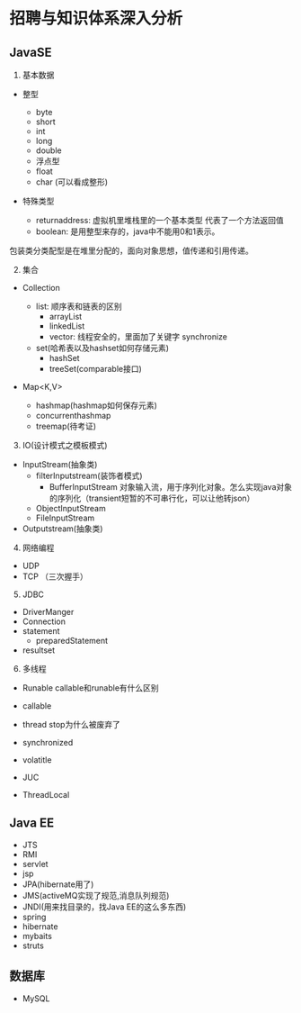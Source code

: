 # 招聘与知识体系深入分析

## JavaSE
1. 基本数据

+ 整型
  + byte
  + short
  + int
  + long
  + double
  + 浮点型
  + float
  + char (可以看成整形)

+ 特殊类型
  + returnaddress: 虚拟机里堆栈里的一个基本类型 代表了一个方法返回值
  + boolean: 是用整型来存的，java中不能用0和1表示。

包装类分类配型是在堆里分配的，面向对象思想，值传递和引用传递。

2. 集合

+ Collection
  + list: 顺序表和链表的区别
    + arrayList
    + linkedList
    + vector: 线程安全的，里面加了关键字 synchronize
  + set(哈希表以及hashset如何存储元素)
    + hashSet
    + treeSet(comparable接口)

+ Map<K,V>
  + hashmap(hashmap如何保存元素)
  + concurrenthashmap
  + treemap(待考证)
  
3. IO(设计模式之模板模式)
+ InputStream(抽象类)
  + filterInputstream(装饰者模式)
    + BufferInputStream
    对象输入流，用于序列化对象。怎么实现java对象的序列化（transient短暂的不可串行化，可以让他转json）
  + ObjectInputStream
  + FileInputStream
+ Outputstream(抽象类)

4. 网络编程
+ UDP
+ TCP （三次握手）

5. JDBC
+ DriverManger
+ Connection
+ statement
  + preparedStatement
+ resultset

6. 多线程
+ Runable
callable和runable有什么区别

+ callable
+ thread
stop为什么被废弃了

+ synchronized
+ volatitle
+ JUC
+ ThreadLocal

## Java EE
+ JTS
+ RMI
+ servlet
+ jsp
+ JPA(hibernate用了)
+ JMS(activeMQ实现了规范,消息队列规范)
+ JNDI(用来找目录的，找Java EE的这么多东西)
+ spring
+ hibernate
+ mybaits
+ struts

## 数据库
+ MySQL





